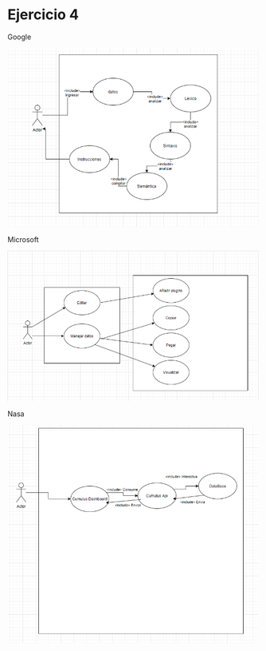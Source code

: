 # Ejercicio 4

Google

![!](media/Google.png)

Microsoft

![!](media/Microsoft.png)

Nasa

![!](media/Nasa.png)